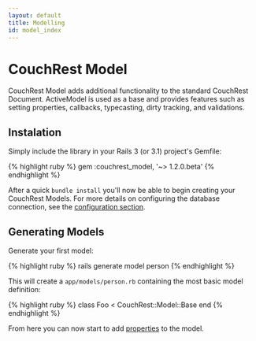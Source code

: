 ```yaml
---
layout: default
title: Modelling
id: model_index
---
```


# CouchRest Model

CouchRest Model adds additional functionality to the standard CouchRest Document. ActiveModel is used as a base and provides features such as setting properties, callbacks, typecasting, dirty tracking, and validations.

## Instalation

Simply include the library in your Rails 3 (or 3.1) project's Gemfile:

{% highlight ruby %}
gem :couchrest_model, '~> 1.2.0.beta'
{% endhighlight %}

After a quick `bundle install` you'll now be able to begin creating your CouchRest Models. For more details on configuring the database connection, see the [configuration section](/model/configuring.html).

## Generating Models

Generate your first model:

{% highlight ruby %}
rails generate model person
{% endhighlight %}

This will create a `app/models/person.rb` containing the most basic model definition:

{% highlight ruby %}
class Foo < CouchRest::Model::Base
end
{% endhighlight %}

From here you can now start to add [properties](/model/properties.html) to the model.


